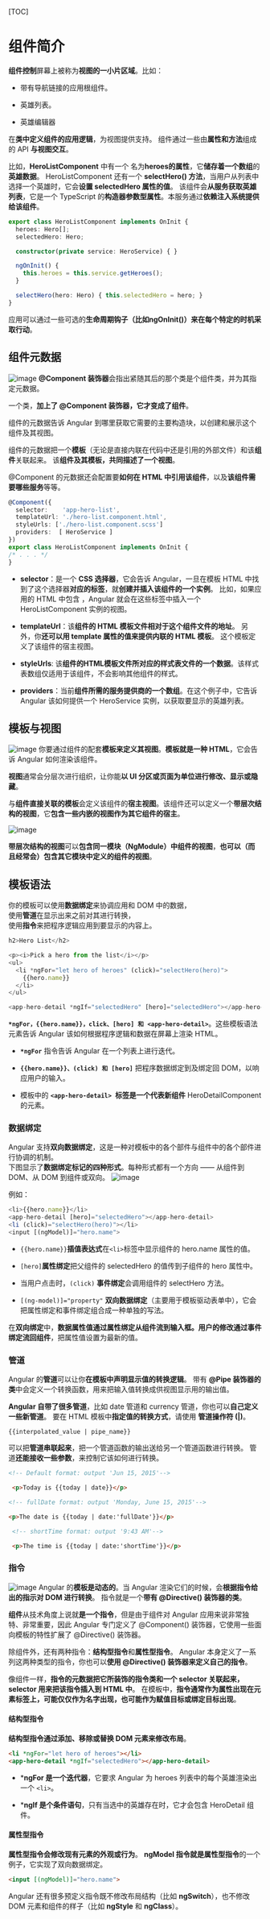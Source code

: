 [TOC]
# 组件简介
**组件控制**屏幕上被称为**视图的一小片区域**。比如：

- 带有导航链接的应用根组件。

- 英雄列表。

- 英雄编辑器


在**类中定义组件的应用逻辑**，为视图提供支持。 组件通过一些由**属性和方法**组成的 API **与视图交互**。  

比如，**HeroListComponent** 中有一个 名为**heroes的属性**，它**储存着一个数组**的**英雄数据**。 HeroListComponent 还有一个 **selectHero() 方法**，当用户从列表中选择一个英雄时，它会**设置 selectedHero 属性的值**。 该组件会**从服务获取英雄列表**，它是一个 TypeScript 的**构造器参数型属性**。本服务通过**依赖注入系统提供给该组件**。  

```ts
export class HeroListComponent implements OnInit {
  heroes: Hero[];
  selectedHero: Hero;

  constructor(private service: HeroService) { }

  ngOnInit() {
    this.heroes = this.service.getHeroes();
  }

  selectHero(hero: Hero) { this.selectedHero = hero; }
}
```

应用可以通过一些可选的**生命周期钩子（比如ngOnInit()）来在每个特定的时机采取行动**。  

## 组件元数据 
![image](images/01.03-架构-组件简介/metadata.png)
**@Component 装饰器**会指出紧随其后的那个类是个组件类，并为其指定元数据。

一个类，**加上了 @Component 装饰器，它才变成了组件**。  


组件的元数据告诉 Angular 到哪里获取它需要的主要构造块，以创建和展示这个组件及其视图。   

组件的元数据把一个**模板**（无论是直接内联在代码中还是引用的外部文件）和该**组件**关联起来。 该**组件及其模板，共同描述了一个视图**。

@Component 的元数据还会配置要**如何在 HTML 中引用该组件**，以及**该组件需要哪些服务**等等。  

```ts
@Component({
  selector:    'app-hero-list',
  templateUrl: './hero-list.component.html',
  styleUrls: ['./hero-list.component.scss']
  providers:  [ HeroService ]
})
export class HeroListComponent implements OnInit {
/* . . . */
}
```

- **selector**：是一个 **CSS 选择器**，它会告诉 Angular，一旦在模板 HTML 中找到了这个选择器**对应的标签**，就**创建并插入该组件的一个实例**。 比如，如果应用的 HTML 中包含 <app-hero-list></app-hero-list>，Angular 就会在这些标签中插入一个 HeroListComponent 实例的视图。  

- **templateUrl**：该**组件的 HTML 模板文件相对于这个组件文件的地址**。 另外，你**还可以用 template 属性的值来提供内联的 HTML 模板**。 这个模板定义了该组件的宿主视图。  

- **styleUrls**: 该**组件的HTML模板文件所对应的样式表文件的一个数据**。该样式表数组仅适用于该组件，不会影响其他组件的样式。  

- **providers**：当前**组件所需的服务提供商的一个数组**。在这个例子中，它告诉 Angular 该如何提供一个 HeroService 实例，以获取要显示的英雄列表。

## 模板与视图
![image](images/01.03-架构-组件简介/template.png)
你要通过组件的配套**模板来定义其视图**。**模板就是一种 HTML**，它会告诉 Angular 如何渲染该组件。  

**视图**通常会分层次进行组织，让你能**以 UI 分区或页面为单位进行修改、显示或隐藏**。

与**组件直接关联的模板**会定义该组件的**宿主视图**。该组件还可以定义一个**带层次结构的视图**，它**包含一些内嵌的视图作为其它组件的宿主**。  

![image](images/01.03-架构-组件简介/component-tree.png)

**带层次结构的视图**可以**包含同一模块（NgModule）中组件的视图**，**也可以（而且经常会）包含其它模块中定义的组件的视图**。  

## 模板语法
 你的模板可以使用**数据绑定**来协调应用和 DOM 中的数据，  
 使用**管道**在显示出来之前对其进行转换，  
 使用**指令**来把程序逻辑应用到要显示的内容上。  

```ts
h2>Hero List</h2>

<p><i>Pick a hero from the list</i></p>
<ul>
  <li *ngFor="let hero of heroes" (click)="selectHero(hero)">
    {{hero.name}}
  </li>
</ul>

<app-hero-detail *ngIf="selectedHero" [hero]="selectedHero"></app-hero-detail>
```

**`*ngFor，{{hero.name}}，click、[hero] 和 <app-hero-detail>`**。这些模板语法元素告诉 Angular 该如何根据程序逻辑和数据在屏幕上渲染 HTML。  

- **`*ngFor`** 指令告诉 Angular 在一个列表上进行迭代。

- **`{{hero.name}}、(click) 和 [hero]`** 把程序数据绑定到及绑定回 DOM，以响应用户的输入。

- 模板中的 **`<app-hero-detail> `标签是一个代表新组件** HeroDetailComponent 的元素。 

### 数据绑定
Angular 支持**双向数据绑定**，这是一种对模板中的各个部件与组件中的各个部件进行协调的机制。   
下图显示了**数据绑定标记的四种形式**。每种形式都有一个方向 —— 从组件到 DOM、从 DOM 到组件或双向。
![image](images/01.03-架构-组件简介/databinding.png)

例如：
```ts
<li>{{hero.name}}</li>
<app-hero-detail [hero]="selectedHero"></app-hero-detail>
<li (click)="selectHero(hero)"></li>
<input [(ngModel)]="hero.name">
```
- `{{hero.name}}`**插值表达式**在` <li> `标签中显示组件的 hero.name 属性的值。

- `[hero]`**属性绑定**把父组件的 selectedHero 的值传到子组件的 hero 属性中。

- 当用户点击时，`(click)` **事件绑定**会调用组件的 selectHero 方法。
- `[(ng-model)]="property"` **双向数据绑定**（主要用于模板驱动表单中），它会把属性绑定和事件绑定组合成一种单独的写法。  


在**双向绑定**中，**数据属性值通过属性绑定从组件流到输入框。用户的修改通过事件绑定流回组件**，把属性值设置为最新的值。

### 管道
Angular 的**管道**可以让你**在模板中声明显示值的转换逻辑**。
带有 **@Pipe 装饰器的类**中会定义一个转换函数，用来把输入值转换成供视图显示用的输出值。

**Angular 自带了很多管道**，比如 date 管道和 currency 管道，你也可以**自己定义一些新管道**。
要在 HTML 模板中**指定值的转换方式**，请使用 **管道操作符 (|)**。

`{{interpolated_value | pipe_name}}`

可以把**管道串联起来**，把一个管道函数的输出送给另一个管道函数进行转换。 管道**还能接收一些参数**，来控制它该如何进行转换。

```html
<!-- Default format: output 'Jun 15, 2015'-->

 <p>Today is {{today | date}}</p>

<!-- fullDate format: output 'Monday, June 15, 2015'-->

<p>The date is {{today | date:'fullDate'}}</p>

 <!-- shortTime format: output '9:43 AM'-->

 <p>The time is {{today | date:'shortTime'}}</p>
```

### 指令
![image](images/01.03-架构-组件简介/directive.png)
Angular 的**模板是动态的**。当 Angular 渲染它们的时候，会**根据指令给出的指示对 DOM 进行转换**。 指令就是一个**带有 @Directive() 装饰器的类**。

**组件**从技术角度上说就**是一个指令**，但是由于组件对 Angular 应用来说非常独特、非常重要，因此 Angular 专门定义了 @Component() 装饰器，它使用一些面向模板的特性扩展了 @Directive() 装饰器。

除组件外，还有两种指令：**结构型指令**和**属性型指令**。  Angular 本身定义了一系列这两种类型的指令，你也可以**使用 @Directive() 装饰器来定义自己的指令**。

像组件一样，**指令的元数据把它所装饰的指令类和一个 selector 关联起来，selector 用来把该指令插入到 HTML 中**。 在模板中，**指令通常作为属性出现在元素标签上，可能仅仅作为名字出现，也可能作为赋值目标或绑定目标出现**。

#### 结构型指令
**结构型指令通过添加、移除或替换 DOM 元素来修改布局**。
```html
<li *ngFor="let hero of heroes"></li>
<app-hero-detail *ngIf="selectedHero"></app-hero-detail>
```
- ***ngFor 是一个迭代器**，它要求 Angular 为 heroes 列表中的每个英雄渲染出一个 `<li>`。

- ***ngIf 是个条件语句**，只有当选中的英雄存在时，它才会包含 HeroDetail 组件。

#### 属性型指令
**属性型指令会修改现有元素的外观或行为**。 
**ngModel 指令就是属性型指令**的一个例子，它实现了双向数据绑定。  
```html
<input [(ngModel)]="hero.name">
```

Angular 还有很多预定义指令既不修改布局结构（比如 **ngSwitch**），也不修改 DOM 元素和组件的样子（比如 **ngStyle** 和 **ngClass**）。




